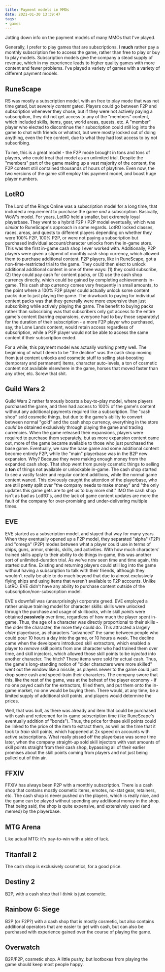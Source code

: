 ```yaml
---
title: Payment models in MMOs
date: 2021-01-30 13:39:47
tags:
- games
---
```


Jotting down info on the payment models of many MMOs that I've played.

<!-- more -->

Generally, I prefer to play games that are subscriptions. I **much** rather pay a monthly subscription fee to access the game, rather than free to play or buy to play models. Subscription models give the company a stead supply of revenue, which in my experience leads to higher quality games with more content and fewer problems. I've played a variety of games with a variety of different payment models.

## RuneScape

RS was mostly a subscription model, with an free to play mode that was not time gated, but severely _content_ gated. Players could go between F2P and subscription whenever they chose, but if they were not actively paying a subscription, they did not get access to any of the "members" content, which included skills, items, gear, world areas, quests, etc. A "member" player who elected to discontinue their subscription could still log into the game to chat with friends or whatnot, but were mostly locked out of doing anything, even the free content, due to what they had lost access to by not subscribing.

To me, this is a great model - the F2P mode brought in tons and tons of players, who could treat that model as an unlimited trial. Despite the "members" part of the game making up a vast majority of the content, the F2P content still contained thousands of hours of playtime. Even now, the two versions of the game _still_ employ this payment model, and boast huge player numbers.

## LotRO

The Lord of the Rings Online was a subscription model for a long time, that included a requirement to purchase the game _and_ a subscription. Basically, WoW's model. For years, LotRO held a smaller, but extremely loyal playerbase. They went to a hybrid F2P / P2P model eventually, which was _similar_ to RuneScape's approach in some regards. LotRO locked classes, races, areas, and quests to different players depending on whether they were 100% F2P, 100% P2P, or were not paying a subscription but purchased individual account/character unlocks from the in-game store. This was the first in-game cash shop I ever worked with. Additionally, P2P players were given a stipend of monthly cash shop currency, which allowed them to purchase additional content. F2P players, like in RuneScape, got a non-time-restricted trial to the game. They could then elect to unlock additional additional content in one of three ways: (1) they could subscribe, (2) they could pay cash for content packs, or (3) use the cash shop currency directly, which could be gained by completing achievements in-game. This cash shop currency comes very frequently in small amounts, to the point where a 100% F2P player could actually unlock some content packs due to just playing the game. The drawback to paying for individual content packs was that they generally were more expensive than just subscribing while actively playing the game. The benefit to buying packs rather than subscribing was that subscribers only got access to the entire game's content (barring expansions, everyone had to buy those separately) for the duration of their subscription - a more F2P player who purchased, say, the Lone Lands content, would retain access regardless of subscription, while a P2P player would not be able to access the same content if their subscription ended.

For a while, this payment model was actually working pretty well. The beginning of what I deem to be "the decline" was the cash shop moving from just content unlocks and cosmetic stuff to selling stat-boosting (temporary and permanent) items, character auto-levels, a ton of cosmetic content not available elsewhere in the game, horses that moved faster than any other, etc. Screw that shit.

## Guild Wars 2

Guild Wars 2 rather famously boosts a buy-to-play model, where players purchased the game, and then had access to 100% of the game's content without any additional payments required like a subscription. The "cash shop" sold cosmetic things, but due to the game's ability to convert between normal "gold" and the cash shop currency, everything in the store _could_ be obtained exclusively through playing the game and trading currencies. When the game released their expansions, players were required to purchase them separately, but as more expansion content came out, more of the game became available to those who just purchased the base game. Eventually, we saw the base game and some additional content become entirely F2P, while the "main" playerbase was in the B2P new expansion. Why? Because they were making enough money from the expanded cash shop. That shop went from purely cosmetic things to selling a **ton** of things not available or unlockable in-game. The cash shop started to see a vastly faster and regular content additions, while the normal game content waned. This obviously caught the attention of the playerbase, who are still pretty split over "the company needs to make money" and "the only updates this game gets are to get us to buy more shit." IMO the cash shop isn't as bad as LotRO's, and the lack of game content updates are more the fault of the company for over-promising and under-delivering multiple times.

## EVE

EVE started as a subscription model, and stayed that way for many years. When they eventually opened up a F2P model, they separated "alpha" (F2P) and "omega" (P2P) modes between what a player could use in terms of ships, guns, armor, shields, skills, and activities. With how much characters' trained skills apply to their ability to do things in-game, this was another sort of unlimited-duration trial. As we've now seen time and time again, this started out fine. Existing and returning players could still log into the game without having a subscription to talk with their friends, although they wouldn't really be able to do much beyond that due to almost exclusively flying ships and using items that weren't available to F2P accounts. Unlike LotRO, EVE didn't have any ability to purchase content outside of the subscription/non-subscription model.

EVE's downfall was (unsurprisingly) corporate greed. EVE employed a rather unique training model for character skills: skills were unlocked through the purchase and usage of skillbooks, while skill _points_ were obtained **passively** over time, regardless of how much the player spent in-game. Thus, the age of a character was directly proportional to their skills - the older the character, the more they could do. This attracted a largely _older_ playerbase, as characters "advanced" the same between people who could pour 10 hours a day into the game, or 10 hours a week. The decline came when the developers introduced skill extractors, which enabled a player to _remove_ skill points from one character who had trained them over time, and skill injectors, which allowed those skill points to be _injected_ into another character. The hitch? These items were sold for actual cash. Thus, the game's long-standing notion of "older characters were more skilled" went out the window like a missile, as players newer to the game could just drop some cash and speed-train their characters. The company swore that this, like the rest of the game, was at the behest of the player economy - if no one payed cash for the extractors, filled them, and put them onto the in-game market, no one would be buying them. There would, at any time, be a limited supply of additional skill points, and players would determine the prices.

Well, that was bull, as there was already and item that could be purchased with cash and redeemed for in-game subscription time (like RuneScape's eventually addition of "bonds"). Thus, the price for these skill points could be linked to the price of the item to extract them, as well as the time that it took to _train_ skill points, which happened at 2x speed on accounts with active subscriptions. What really pissed off the playerbase was some time later, when the company straight-up sold skill injectors with vast amounts of skill points straight from their cash shop, bypassing all of their earlier promises about the skill points coming from players and not just being pulled out of thin air.

## FFXIV

FFXIV has always been P2P with a monthly subscription. There is a cash shop that contains mostly cosmetic items, emotes, no-stat gear, retainers, etc. The cash shop is never pushed on the players, which is really nice, and the game can be played without spending any additional money in the shop. That being said, the shop is quite expensive, and extensively used (and memed) by the playerbase.

## MTG Arena

Like actual MTG: it's pay-to-win with a side of luck.

## Titanfall 2

The cash shop is exclusively cosmetics, for a good price.

## Destiny 2

B2P, with a cash shop that I _think_ is just cosmetic.

## Rainbow 6: Siege

B2P (or F2P?) with a cash shop that is mostly cosmetic, but also contains additional operators that are easier to get with cash, but can also be purchased with experience gained over the course of playing the game.

## Overwatch

B2P/F2P, cosmetic shop. A little pushy, but lootboxes from playing the game should keep most people happy.

